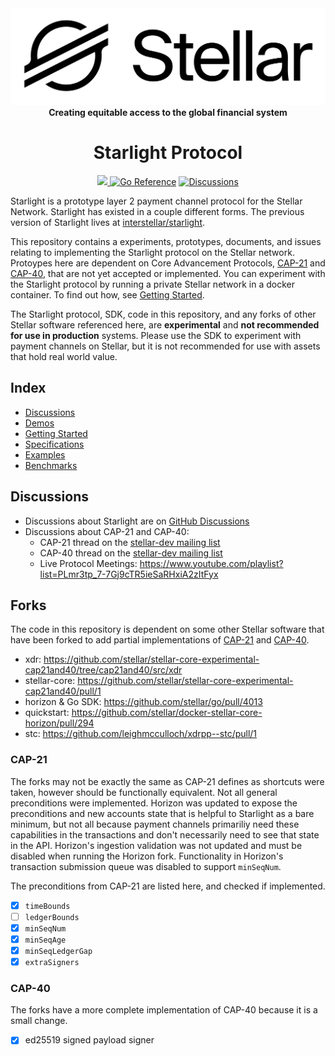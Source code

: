<div align="center">
<a href="https://stellar.org"><img alt="Stellar" src="https://github.com/stellar/.github/raw/master/stellar-logo.png" width="558" /></a>
<br/>
<strong>Creating equitable access to the global financial system</strong>
<h1>Starlight Protocol</h1>
</div>
<p align="center">
<a href="https://github.com/stellar/starlight/actions/workflows/sdk.yml"><img src="https://github.com/stellar/starlight/actions/workflows/sdk.yml/badge.svg" />
<a href="https://pkg.go.dev/github.com/stellar/starlight/sdk"><img src="https://pkg.go.dev/badge/github.com/stellar/starlight/sdk.svg" alt="Go Reference"></a>
<a href="https://github.com/stellar/starlight/discussions"><img src="https://img.shields.io/github/discussions/stellar/starlight" alt="Discussions"></a>
</p>

Starlight is a prototype layer 2 payment channel protocol for the Stellar Network. Starlight has existed in a couple different forms. The previous version of Starlight lives at [interstellar/starlight](https://github.com/interstellar/starlight).

This repository contains a experiments, prototypes, documents, and issues relating to implementing the Starlight protocol on the Stellar network. Protoypes here are dependent on Core Advancement Protocols, [CAP-21] and [CAP-40], that are not yet accepted or implemented. You can experiment with the Starlight protocol by running a private Stellar network in a docker container. To find out how, see [Getting Started](Getting%20Started.md).

The Starlight protocol, SDK, code in this repository, and any forks of other Stellar software referenced here, are **experimental** and **not recommended for use in production** systems. Please use the SDK to experiment with payment channels on Stellar, but it is not recommended for use with assets that hold real world value.

## Index

- [Discussions](https://github.com/stellar/starlight/discussions)
- [Demos](https://github.com/stellar/starlight/discussions/categories/demos)
- [Getting Started](Getting%20Started.md)
- [Specifications](specifications/)
- [Examples](examples/)
- [Benchmarks](benchmarks/)

## Discussions

- Discussions about Starlight are on [GitHub Discussions](https://github.com/stellar/starlight/discussions)
- Discussions about CAP-21 and CAP-40:
  - CAP-21 thread on the [stellar-dev mailing list](https://groups.google.com/g/stellar-dev/c/Wp7gNaJvt40)
  - CAP-40 thread on the [stellar-dev mailing list](https://groups.google.com/g/stellar-dev/c/Wp7gNaJvt40)
  - Live Protocol Meetings: https://www.youtube.com/playlist?list=PLmr3tp_7-7Gj9cTR5ieSaRHxiA2zItFyx

## Forks

The code in this repository is dependent on some other Stellar software that have been forked to add partial implementations of [CAP-21] and [CAP-40].

- xdr: https://github.com/stellar/stellar-core-experimental-cap21and40/tree/cap21and40/src/xdr
- stellar-core: https://github.com/stellar/stellar-core-experimental-cap21and40/pull/1
- horizon & Go SDK: https://github.com/stellar/go/pull/4013
- quickstart: https://github.com/stellar/docker-stellar-core-horizon/pull/294
- stc: https://github.com/leighmcculloch/xdrpp--stc/pull/1

### CAP-21

The forks may not be exactly the same as CAP-21 defines as shortcuts were taken, however should be functionally equivalent. Not all general preconditions were implemented. Horizon was updated to expose the preconditions and new accounts state that is helpful to Starlight as a bare minimum, but not all because payment channels primariliy need these capabilities in the transactions and don't necessarily need to see that state in the API. Horizon's ingestion validation was not updated and must be disabled when running the Horizon fork. Functionality in Horizon's transaction submission queue was disabled to support `minSeqNum`.

The preconditions from CAP-21 are listed here, and checked if implemented.

- [x] `timeBounds`
- [ ] `ledgerBounds`
- [x] `minSeqNum`
- [x] `minSeqAge`
- [x] `minSeqLedgerGap`
- [x] `extraSigners`

### CAP-40

The forks have a more complete implementation of CAP-40 because it is a small change.

- [x] ed25519 signed payload signer

[CAP-21]: https://stellar.org/protocol/cap-21
[CAP-40]: https://stellar.org/protocol/cap-40
